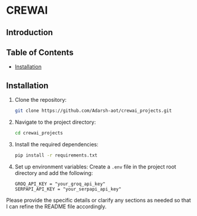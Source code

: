 

# CREWAI

## Introduction


## Table of Contents
- [Installation](#installation)



## Installation
1. Clone the repository:
    ```sh
    git clone https://github.com/Adarsh-aot/crewai_projects.git
    ```
2. Navigate to the project directory:
    ```sh
    cd crewai_projects
    ```
3. Install the required dependencies:
    ```sh
    pip install -r requirements.txt
    ```
4. Set up environment variables:
    Create a `.env` file in the project root directory and add the following:
    ```env
    GROQ_API_KEY = "your_groq_api_key"
    SERPAPI_API_KEY = "your_serpapi_api_key"
    ```



Please provide the specific details or clarify any sections as needed so that I can refine the README file accordingly.
